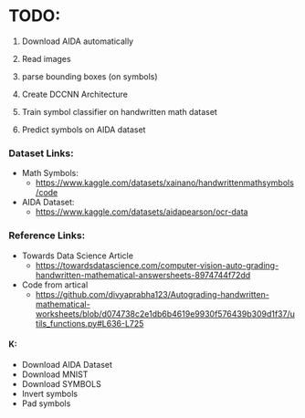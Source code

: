 # TODO:

1. Download AIDA automatically

1. Read images

1. parse bounding boxes (on symbols)

1. Create DCCNN Architecture

1. Train symbol classifier on handwritten math dataset 

1. Predict symbols on AIDA dataset

### Dataset Links:
- Math Symbols:
    - https://www.kaggle.com/datasets/xainano/handwrittenmathsymbols/code
- AIDA Dataset:
    - https://www.kaggle.com/datasets/aidapearson/ocr-data


### Reference Links:
- Towards Data Science Article
    - https://towardsdatascience.com/computer-vision-auto-grading-handwritten-mathematical-answersheets-8974744f72dd
- Code from artical
    - https://github.com/divyaprabha123/Autograding-handwritten-mathematical-worksheets/blob/d074738c2e1db6b4619e9930f576439b309d1f37/utils_functions.py#L636-L725



#### K:
 - Download AIDA Dataset
 - Download MNIST
 - Download SYMBOLS
 - Invert symbols
 - Pad symbols

